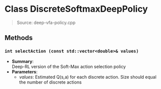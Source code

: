 # Class DiscreteSoftmaxDeepPolicy
> Source: deep-vfa-policy.cpp
## Methods
### ``int selectAction (const std::vector<double>& values)``
* **Summary**:  
  Deep-RL version of the Soft-Max action selection policy  
* **Parameters**:  
  * _values_: Estimated Q(s,a) for each discrete action. Size should equal the number of discrete actions
